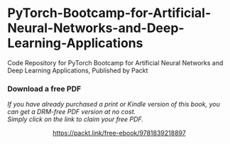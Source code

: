# PyTorch-Bootcamp-for-Artificial-Neural-Networks-and-Deep-Learning-Applications
Code Repository for PyTorch Bootcamp for Artificial Neural Networks and Deep Learning Applications, Published by Packt
### Download a free PDF

 <i>If you have already purchased a print or Kindle version of this book, you can get a DRM-free PDF version at no cost.<br>Simply click on the link to claim your free PDF.</i>
<p align="center"> <a href="https://packt.link/free-ebook/9781839218897">https://packt.link/free-ebook/9781839218897 </a> </p>